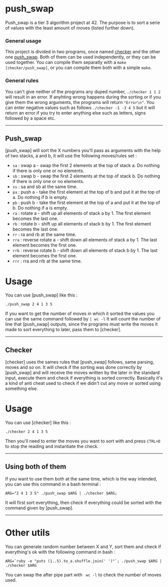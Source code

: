 # push_swap
Push_swap is a tier 3 algorithm project at 42.
The purpose is to sort a serie of values with the least amount of moves (listed further down).

### General usage

This project is divided in two programs, once named [checker](checker.c) and the other one [push_swap](push_swap.c). Both of them can be used independently, or they can be used together.
You can compile them separatly with a `make [checker/push_swap]`, or you can compile them both with a simple `make`.

### General rules

You can't give neither of the programs any duped number, `./checker 1 1 2` will result in an error.
If anyhting wrong happens during the sorting or if you give them the wrong arguments, the programs will return `"Error\n"`.
You can enter negative values such as follows `./checker -1 -3 4 5` but it will return an error if you try to enter anything else such as letters, signs followed by a space etc.

---

## Push_swap

[push_swap] will sort the X numbers you'll pass as arguments with the help of two stacks, a and b, it will use the following moves/rules set :

- `sa` : swap a - swap the first 2 elements at the top of stack a. Do nothing if there is only one or no elements.
- `sb` :  swap b - swap the first 2 elements at the top of stack b. Do nothing if there is only one or no elements.
- `ss` : sa and sb at the same time.
- `pa` : push a - take the first element at the top of b and put it at the top of a. Do nothing if b is empty.
- `pb` : push b - take the first element at the top of a and put it at the top of b. Do nothing if a is empty.
- `ra` : rotate a - shift up all elements of stack a by 1. The first element becomes the last one.
- `rb` : rotate b - shift up all elements of stack b by 1. The first element becomes the last one.
- `rr` : ra and rb at the same time.
- `rra` : reverse rotate a - shift down all elements of stack a by 1. The last element becomes the first one.
- `rrb` : reverse rotate b - shift down all elements of stack b by 1. The last element becomes the first one.
- `rrr` : rra and rrb at the same time.

# Usage

You can use [push_swap] like this :
```
./push_swap 2 4 1 3 5
```

If you want to get the number of moves in which it sorted the values you can use the same command followed by `| wc -l`
It will count the number of line that [push_swap] outputs, since the programs must write the moves it made to sort everything to later, pass them to [checker].

---

## Checker

[checker] uses the sames rules that [push_swap] follows, same parsing, moves and so on.
It will check if the sorting was done correctly by [push_swap] and will receive the moves written by the later in the standard input, execute them and check if everything is sorted correctly. Basically it's a kind of anti cheat used to check if we didn't cut any move or sorted using something else.

# Usage

You can use [checker] like this :
```
./checker 2 4 1 3 5
```

Then you'll need to enter the moves you want to sort with and press `CTRL+D` to stop the reading and instantiate the check.

---

## Using both of them

If you want to use them both at the same time, which is the way intended, you can use this command in a bash terminal :

```
ARG="2 4 1 3 5" ./push_swap $ARG | ./checker $ARG;
```

It will first sort everything, then check if everything could be sorted with the command given by [push_swap].

---

# Other utils

You can generate random number between X and Y, sort them and check if everything's ok with the following command in bash :
```
ARG=`ruby -e "puts (1..5).to_a.shuffle.join(' ')"`; ./push_swap $ARG | ./checker $ARG
```

You can swap the after pipe part with ` wc -l` to check the number of moves used.